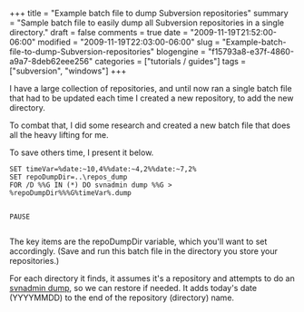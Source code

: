 +++
title = "Example batch file to dump Subversion repositories"
summary = "Sample batch file to easily dump all Subversion repositories in a single directory."
draft = false
comments = true
date = "2009-11-19T21:52:00-06:00"
modified = "2009-11-19T22:03:00-06:00"
slug = "Example-batch-file-to-dump-Subversion-repositories"
blogengine = "f15793a8-e37f-4860-a9a7-8deb62eee256"
categories = ["tutorials / guides"]
tags = ["subversion", "windows"]
+++

<p>I have a large collection of repositories, and until now ran a single batch file that had to be updated each time I created a new repository, to add the new directory.</p>
<p>To combat that, I did some research and created a new batch file that does all the heavy lifting for me.</p>
<p>To save others time, I present it below.</p>
<pre class="code"><code class="powershell">SET timeVar=%date:~10,4%%date:~4,2%%date:~7,2%
SET repoDumpDir=..\repos_dump
FOR /D %%G IN (*) DO svnadmin dump %%G &gt; %repoDumpDir%%%G%timeVar%.dump

PAUSE</code></pre>
<p>The key items are the repoDumpDir variable, which you'll want to set accordingly. (Save and run this batch file in the directory you store your repositories.)</p>
<p>For each directory it finds, it assumes it's a repository and attempts to do an <a rel="external" href="http://svnbook.red-bean.com/nightly/en/svn.ref.svnadmin.c.dump.html">svnadmin dump</a>, so we can restore if needed. It&nbsp;adds today's date (YYYYMMDD) to the end of the repository (directory) name.</p>
